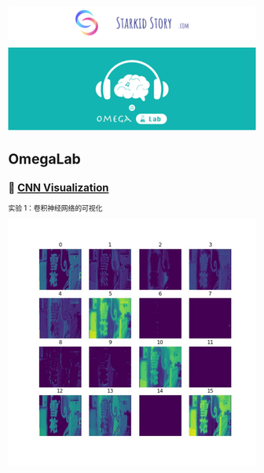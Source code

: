 [![starkidstory](README/starkidstory_title.png)](https://starkidstory.com)

[![omega](README/omega_lab_title.png)](https://starkidstory.com/index.php/category/omega/)

# OmegaLab

## 🧪 [CNN Visualization](visualize_cnn)

实验 1：卷积神经网络的可视化

![cnn_layer1](visualize_cnn/README/layer1.jpg)
